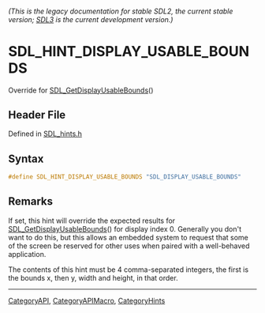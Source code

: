 ###### (This is the legacy documentation for stable SDL2, the current stable version; [SDL3](https://wiki.libsdl.org/SDL3/) is the current development version.)
# SDL_HINT_DISPLAY_USABLE_BOUNDS

Override for [SDL_GetDisplayUsableBounds](SDL_GetDisplayUsableBounds)()

## Header File

Defined in [SDL_hints.h](https://github.com/libsdl-org/SDL/blob/SDL2/include/SDL_hints.h)

## Syntax

```c
#define SDL_HINT_DISPLAY_USABLE_BOUNDS "SDL_DISPLAY_USABLE_BOUNDS"
```

## Remarks

If set, this hint will override the expected results for
[SDL_GetDisplayUsableBounds](SDL_GetDisplayUsableBounds)() for display
index 0. Generally you don't want to do this, but this allows an embedded
system to request that some of the screen be reserved for other uses when
paired with a well-behaved application.

The contents of this hint must be 4 comma-separated integers, the first is
the bounds x, then y, width and height, in that order.

----
[CategoryAPI](CategoryAPI), [CategoryAPIMacro](CategoryAPIMacro), [CategoryHints](CategoryHints)

